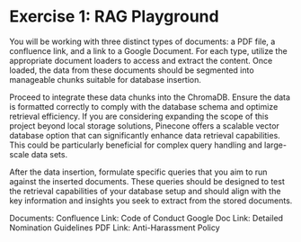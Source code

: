 # Exercise 1: RAG Playground

You will be working with three distinct types of documents: a PDF file, a confluence link, and a link to a Google Document. For each type, utilize the appropriate document loaders to access and extract the content. Once loaded, the data from these documents should be segmented into manageable chunks suitable for database insertion.

Proceed to integrate these data chunks into the ChromaDB. Ensure the data is formatted correctly to comply with the database schema and optimize retrieval efficiency. If you are considering expanding the scope of this project beyond local storage solutions, Pinecone offers a scalable vector database option that can significantly enhance data retrieval capabilities. This could be particularly beneficial for complex query handling and large-scale data sets.

After the data insertion, formulate specific queries that you aim to run against the inserted documents. These queries should be designed to test the retrieval capabilities of your database setup and should align with the key information and insights you seek to extract from the stored documents.

Documents:
Confluence Link: Code of Conduct
Google Doc Link: Detailed Nomination Guidelines
PDF Link: Anti-Harassment Policy

